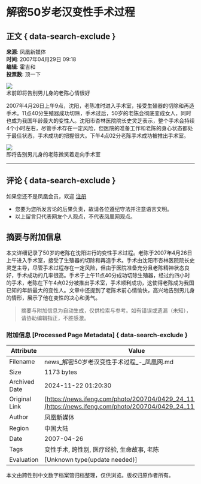 # 解密50岁老汉变性手术过程

## 正文 { data-search-exclude }


**来源**: 凤凰新媒体  
**时间**: 2007年04月29日 09:18  
**编辑**: 霍吉和  
**投票数**: 顶一下  

![](http://img.ifeng.com/res/200704/0429_95768.jpg)  
术前即将告别男儿身的老陈心情很好  

2007年4月26日上午9点，沈阳，老陈准时进入手术室，接受生殖器的切除和再造手术。11点40分生殖器成功切除，手术过后，50岁的老陈会彻底变成女人，同时也成为我国年龄最大的变性人。沈阳市杏林医院院长史灵芝表示，整个手术会持续4个小时左右，尽管手术存在一定风险，但医院的准备工作和老陈的身心状态都处于最佳状态，手术成功的把握很大。下午4点02分老陈手术成功被推出手术室。

![](http://img.ifeng.com/res/200704/0429_95770.jpg)  
即将告别男儿身的老陈微笑着走向手术室  

---

## 评论 { data-search-exclude }
如果您还不是凤凰会员，欢迎 [注册](http://sso.ifeng.com/ssos/register.jsp)  

* 您要为您所发言论的后果负责，故请各位遵纪守法并注意语言文明。  
* 以上留言只代表网友个人观点，不代表凤凰网观点。  

## 摘要与附加信息

<!-- tcd_abstract -->
本文详细记录了50岁的老陈在沈阳进行的变性手术过程。老陈于2007年4月26日上午进入手术室，接受了生殖器的切除和再造手术。手术由沈阳市杏林医院院长史灵芝主导，尽管手术过程存在一定风险，但由于医院准备充分且老陈精神状态良好，手术成功的几率很高。手术于上午11点40分成功切除生殖器，经过约四小时的手术，老陈在下午4点02分被推出手术室，手术顺利成功，这使得老陈成为我国已知的年龄最大的变性人。文章中还提到了老陈术前心情愉快，高兴地告别男儿身的情形，展示了他在变性的决心和勇气。
<!-- tcd_abstract_end -->

> 摘要与附加信息为自动生成，仅供检索与参考。如有错误或遗漏（未知），请协助编辑指正，不胜感激。

### 附加信息 [Processed Page Metadata] { data-search-exclude }

| Attribute       | Value                                  |
|-----------------|----------------------------------------|
| Filename        | news_解密50岁老汉变性手术过程_-_凤凰网.md                             |
| Size            | 1173 bytes                           |
| Archived Date   | 2024-11-22 01:20:30                             |
| Original Link   | [https://news.ifeng.com/photo/200704/0429_24_111458.shtml](https://news.ifeng.com/photo/200704/0429_24_111458.shtml)                       |
| Author          | 凤凰新媒体                               |
| Region          | 中国大陆                               |
| Date            | 2007-04-26                                 |
| Tags            | 变性手术, 跨性别, 医疗经验, 生命故事, 老陈                                 |
| Evaluation            | [Unknown type(update needed)]                                 |
<!-- tcd_table_end -->

本文由跨性别中文数字档案馆归档整理，仅供浏览。版权归原作者所有。
